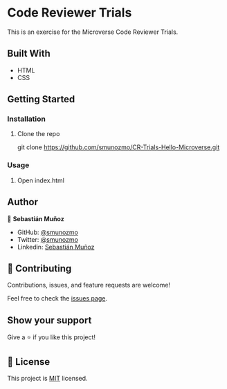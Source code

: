 # Code Reviewer Trials

This is an exercise for the Microverse Code Reviewer Trials.

## Built With

- HTML
- CSS

## Getting Started

### Installation

1. Clone the repo

   git clone https://github.com/smunozmo/CR-Trials-Hello-Microverse.git
  

### Usage

1. Open index.html

## Author

👤 **Sebastián Muñoz**

- GitHub: [@smunozmo](https://github.com/smunozmo)
- Twitter: [@smunozmo](https://twitter.com/smunozmo)
- Linkedin: [Sebastián Muñoz](https://www.linkedin.com/in/smunozmo/)
 
## 🤝 Contributing

Contributions, issues, and feature requests are welcome!

Feel free to check the [issues page](https://github.com/smunozmo/CR-Trials-Hello-Microverse/issues).

## Show your support

Give a ⭐️ if you like this project!

## 📝 License

This project is [MIT](https://github.com/smunozmo/CR-Trials-Hello-Microverse/blob/development/LICENSE) licensed.
